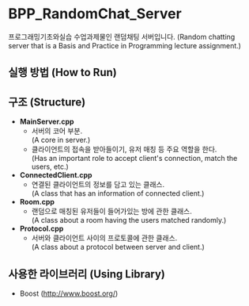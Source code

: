 # BPP_RandomChat_Server

프로그래밍기초와실습 수업과제물인 랜덤채팅 서버입니다. (Random chatting server that is a Basis and Practice in Programming lecture assignment.)

## 실행 방법 (How to Run)

## 구조 (Structure)

* **MainServer.cpp**
  * 서버의 코어 부분.  
    (A core in server.)
  * 클라이언트의 접속을 받아들이기, 유저 매칭 등 주요 역할을 한다.  
    (Has an important role to accept client's connection, match the users, etc.)
* **ConnectedClient.cpp**
  * 연결된 클라이언트의 정보를 담고 있는 클래스.  
    (A class that has an information of connected client.)
* **Room.cpp**
  * 랜덤으로 매칭된 유저들이 들어가있는 방에 관한 클래스.  
    (A class about a room having the users matched randomly.)
* **Protocol.cpp**
  * 서버와 클라이언트 사이의 프로토콜에 관한 클래스.  
    (A class about a protocol between server and client.)

## 사용한 라이브러리 (Using Library)

* Boost (<http://www.boost.org/>)
